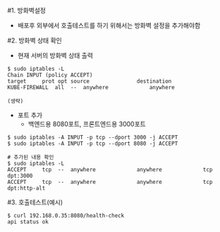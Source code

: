 #1. 방화벽설정
- 배포후 외부에서 호출테스트를 하기 위해서는 방화벽 설정을 추가해야함

#2. 방화벽 상태 확인
- 현재 서버의 방화벽 상태 출력
```
$ sudo iptables -L
Chain INPUT (policy ACCEPT)
target     prot opt source               destination
KUBE-FIREWALL  all  --  anywhere             anywhere

(생략)
```

- 포트 추가
  - 백엔드용 8080포트, 프론트엔드용 3000포트
```
$ sudo iptables -A INPUT -p tcp --dport 3000 -j ACCEPT
$ sudo iptables -A INPUT -p tcp --dport 8080 -j ACCEPT

# 추가된 내용 확인
$ sudo iptables -L
ACCEPT     tcp  --  anywhere             anywhere             tcp dpt:3000
ACCEPT     tcp  --  anywhere             anywhere             tcp dpt:http-alt
```

#3. 호출테스트(예시)
```
$ curl 192.168.0.35:8080/health-check
api status ok
```